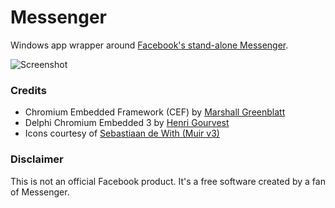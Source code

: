 # Messenger
Windows app wrapper around [Facebook's stand-alone Messenger](https://www.messenger.com).

![Screenshot](https://www.edmundcinco.com/projects/fbwinmessenger/screenshot.png)

### Credits

- Chromium Embedded Framework (CEF) by [Marshall Greenblatt](https://en.wikipedia.org/wiki/Chromium_Embedded_Framework)
- Delphi Chromium Embedded 3 by [Henri Gourvest](http://www.progdigy.com)
- Icons courtesy of [Sebastiaan de With (Muir v3)](http://pictogram.agency/muir/)

### Disclaimer
This is not an official Facebook product. It's a free software created by a fan of Messenger.
